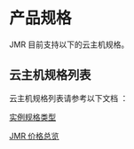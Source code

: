 # 产品规格

JMR 目前支持以下的云主机规格。

## 云主机规格列表

云主机规格列表请参考以下文档 ：

[实例规格类型](/documentation/Elastic-Compute/Virtual-Machines/Introduction/Instance-Type-Family.md)

[JMR 价格总览](/documentation/Big-Data-%26-Analytics/JD-MapReduce/Pricing/Price-Overview.md)
